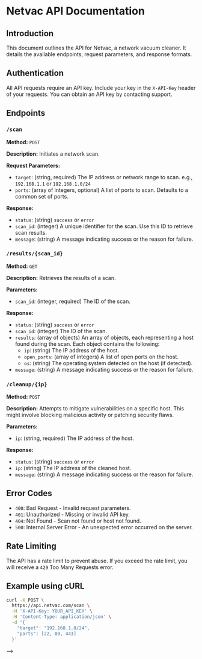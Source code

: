 # Netvac API Documentation

## Introduction

This document outlines the API for Netvac, a network vacuum cleaner.  It details the available endpoints, request parameters, and response formats.

## Authentication

All API requests require an API key.  Include your key in the `X-API-Key` header of your requests.  You can obtain an API key by contacting support.

## Endpoints

### `/scan`

**Method:** `POST`

**Description:** Initiates a network scan.

**Request Parameters:**

* `target`: (string, required) The IP address or network range to scan.  e.g., `192.168.1.1` or `192.168.1.0/24`
* `ports`: (array of integers, optional)  A list of ports to scan. Defaults to a common set of ports.

**Response:**

* `status`: (string) `success` or `error`
* `scan_id`: (integer)  A unique identifier for the scan.  Use this ID to retrieve scan results.
* `message`: (string)  A message indicating success or the reason for failure.


### `/results/{scan_id}`

**Method:** `GET`

**Description:** Retrieves the results of a scan.

**Parameters:**

* `scan_id`: (integer, required) The ID of the scan.

**Response:**

* `status`: (string) `success` or `error`
* `scan_id`: (integer) The ID of the scan.
* `results`: (array of objects) An array of objects, each representing a host found during the scan.  Each object contains the following:
    * `ip`: (string) The IP address of the host.
    * `open_ports`: (array of integers) A list of open ports on the host.
    * `os`: (string) The operating system detected on the host (if detected).
* `message`: (string)  A message indicating success or the reason for failure.


### `/cleanup/{ip}`

**Method:** `POST`

**Description:** Attempts to mitigate vulnerabilities on a specific host.  This might involve blocking malicious activity or patching security flaws.


**Parameters:**

* `ip`: (string, required) The IP address of the host.

**Response:**

* `status`: (string) `success` or `error`
* `ip`: (string) The IP address of the cleaned host.
* `message`: (string)  A message indicating success or the reason for failure.



## Error Codes

* `400`: Bad Request - Invalid request parameters.
* `401`: Unauthorized - Missing or invalid API key.
* `404`: Not Found - Scan not found or host not found.
* `500`: Internal Server Error - An unexpected error occurred on the server.


## Rate Limiting

The API has a rate limit to prevent abuse.  If you exceed the rate limit, you will receive a `429` Too Many Requests error.


## Example using cURL

```bash
curl -X POST \
  https://api.netvac.com/scan \
  -H 'X-API-Key: YOUR_API_KEY' \
  -H 'Content-Type: application/json' \
  -d '{
    "target": "192.168.1.0/24",
    "ports": [22, 80, 443]
  }'
```

 -->